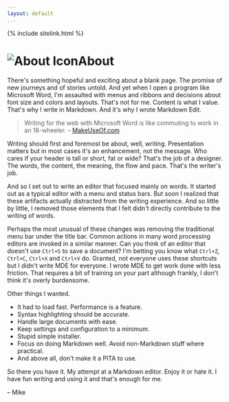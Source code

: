 ```yaml
---
layout: default  
...
```


{% include sitelink.html %}

# ![About Icon](<{{ site.url }}images/about.png>)About

There's something hopeful and exciting about a blank page. The promise
of new journeys and of stories untold. And yet when I open a program
like Microsoft Word, I'm assaulted with menus and ribbons and decisions
about font size and colors and layouts. That's not for me. Content is
what I value. That's why I write in Markdown. And it's why I wrote
Markdown Edit.

> Writing for the web with Microsoft Word is like commuting to work in
> an 18-wheeler. &ndash;
> [MakeUseOf.com](http://www.makeuseof.com/tag/5-sites-quickly-learning-markdown/)

Writing should first and foremost be about, well, writing. Presentation
matters but in most cases it's an enhancement, not the message. Who
cares if your header is tall or short, fat or wide? That's the job of a
designer. The words, the content, the meaning, the flow and pace. That's
the writer's job.

And so I set out to write an editor that focused mainly on words. It
started out as a typical editor with a menu and status bars. But soon I
realized that these artifacts actually distracted from the writing
experience. And so little by little, I removed those elements that I
felt didn't directly contribute to the writing of words.

Perhaps the most unusual of these changes was removing the traditional
menu bar under the title bar. Common actions in many word processing
editors are invoked in a similar manner. Can you think of an editor that
doesn't use `Ctrl+S` to save a document? I'm betting you know what
`Ctrl+Z`, `Ctrl+C`, `Ctrl+X` and `Ctrl+V` do. Granted, not everyone uses
these shortcuts but I didn't write MDE for everyone. I wrote MDE to get
work done with less friction. That requires a bit of training on your
part although frankly, I don't think it's overly burdensome.

Other things I wanted.

-   It had to load fast. Performance is a feature.
-   Syntax highlighting should be accurate.
-   Handle large documents with ease.
-   Keep settings and configuration to a minimum.
-   Stupid simple installer.
-   Focus on doing Markdown well. Avoid non-Markdown stuff
    where practical.
-   And above all, don't make it a PITA to use.

So there you have it. My attempt at a Markdown editor. Enjoy it or hate
it. I have fun writing and using it and that's enough for me.

&ndash; Mike